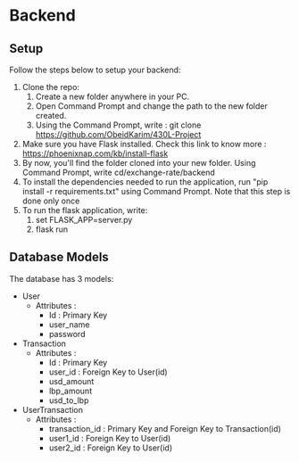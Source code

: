 # Backend

## Setup
Follow the steps below to setup your backend:
1. Clone the repo:
    1. Create a new folder anywhere in your PC.
    2. Open Command Prompt and change the path to the new folder created.
    3. Using the Command Prompt, write : git clone https://github.com/ObeidKarim/430L-Project
2. Make sure you have Flask installed. Check this link to know more : https://phoenixnap.com/kb/install-flask
3. By now, you'll find the folder cloned into your new folder. Using Command Prompt, write cd/exchange-rate/backend
4. To install the dependencies needed to run the application, run "pip install -r requirements.txt" using Command Prompt. Note that this step is done only once
5. To run the flask application, write:
    1. set FLASK_APP=server.py
    2. flask run
## Database Models
The database has 3 models:
* User
    * Attributes :
        * Id : Primary Key
        * user_name
        * password
* Transaction
    * Attributes :
        * Id : Primary Key
        * user_id : Foreign Key to User(id)
        * usd_amount
        * lbp_amount
        * usd_to_lbp
* UserTransaction
    * Attributes :
        * transaction_id : Primary Key and Foreign Key to Transaction(id)
        * user1_id : Foreign Key to User(id)
        * user2_id : Foreign Key to User(id)

